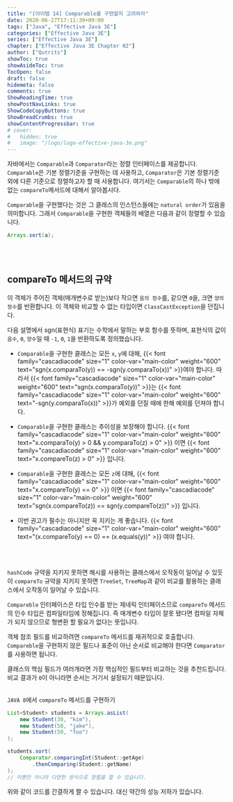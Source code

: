 ```yaml
---
title: "[아이템 14] Comparable를 구현할지 고려하라"
date: 2020-06-27T17:11:39+09:00
tags: ["Java", "Effective Java 3E"]
categories: ["Effective Java 3E"]
series: ["Effective Java 3E"]
chapter: ["Effective Java 3E Chapter 02"]
author: ["Qutrits"]
showToc: true
showAsideToc: true
TocOpen: false
draft: false
hidemeta: false
comments: true
ShowReadingTime: true
showPostNavLinks: true
ShowCodeCopyButtons: true
ShowBreadCrumbs: true
showContentProgressbar: true
# cover:
#   hidden: true
#   image: "/logo/logo-effective-java-3e.png"
---
```

자바에서는 `Comparable`과 `Comparator`라는 정렬 인터페이스를 제공합니다. `Comparable`은 기본 정렬기준을 구현하는 데 사용하고, `Comparator`은 기본 정렬기준 외에 다른 기준으로 정렬하고자 할 때 사용합니다. 여기서는 `Comparable`의 하나 밖에 없는 `compareTo`메서드에 대해서 알아봅시다.

`Comparable`을 구현했다는 것은 그 클래스의 인스턴스들에는 `natural order`가 있음을 의미합니다. 그래서 `Comparable`을 구현한 객체들의 배열은 다음과 같이 정렬할 수 있습니다.

```java
Arrays.sort(a);
```
<br>
<br>

## compareTo 메서드의 규약
이 객체가 주어진 객체(매개변수로 받는)보다 작으면 `음의 정수`를, 같으면 `0`을, 크면 `양의 정수`를 반환합니다. 이 객체와 비교할 수 없는 타입이면 `ClassCastException`을 던집니다.
   
다음 설명에서 sgn(표현식) 표기는 수학에서 말하는 부호 함수를 뜻하며, 표현식의 값이 `음수`, `0`, `양수`일 때 `-1`, `0`, `1`을 반환하도록 정의했습니다. 

- `Comparable`을 구현한 클래스는 모든 `x`, `y`에 대해,
{{< font family="cascadiacode" size="1" color-var="main-color" weight="600" text="sgn(x.comparaTo(y)) == -sgn(y.comparaTo(x))" >}}여야 합니다.
따라서 {{< font family="cascadiacode" size="1" color-var="main-color" weight="600" text="sgn(x.comparaTo(y))" >}}는 {{< font family="cascadiacode" size="1" color-var="main-color" weight="600" text="-sgn(y.comparaTo(x))" >}}가 예외를 던질 때에 한해 예외를 던져야 합니다.

- `Comparable`을 구현한 클래스는 추이성을 보장해야 합니다.
{{< font family="cascadiacode" size="1" color-var="main-color" weight="600" text="x.comparaTo(y) > 0 && y.comparaTo(z) > 0" >}} 이면 {{< font family="cascadiacode" size="1" color-var="main-color" weight="600" text="x.compareTo(z) > 0" >}} 입니다.

- `Comparable`을 구현한 클래스는 모든 `z`에 대해,
{{< font family="cascadiacode" size="1" color-var="main-color" weight="600" text="x.compareTo(y) == 0" >}} 이면 {{< font family="cascadiacode" size="1" color-var="main-color" weight="600" text="sgn(x.compareTo(z)) == sgn(y.compareTo(z))" >}} 입니다.

- 이번 권고가 필수는 아니지만 꼭 지키는 게 좋습니다.
{{< font family="cascadiacode" size="1" color-var="main-color" weight="600" text="(x.compareTo(y) == 0) == (x.equals(y))" >}} 여야 합니다.
<br>
<br>

`hashCode` 규약을 지키지 못하면 해시를 사용하는 클래스에서 오작동이 일어날 수 있듯이 `compareTo` 규약을 지키지 못하면 `TreeSet`, `TreeMap`과 같이 비교를 활용하는 클래스에서 오작동이 일어날 수 있습니다.

`Compareble` 인터페이스은 타입 인수를 받는 제네릭 인터페이스므로 `compareTo` 메서드의 인수 타입은 컴파일타임에 정해집니다. 즉 매개변수 타입이 잘못 됐다면 컴파일 자체가 되지 않으므로 형변환 할 필요가 없다는 뜻입니다.

객체 참조 필드를 비교하려면 `compareTo` 메서드를 재귀적으로 호출합니다. `Compareble`을 구현하지 않은 필드나 표준이 아닌 순서로 비교해야 한다면 `Comparator`를 사용하면 됩니다.

클래스의 핵심 필드가 여러개라면 가장 핵심적인 필드부터 비교하는 것을 추천드립니다. 비교 결과가 `0`이 아니라면 순서는 거기서 설정되기 때문입니다.
<br>
<br>

`JAVA 8`에서 `compareTo` 메서드를 구현하기

``` java
List<Student> students = Arrays.asList(
    new Student(30, "kim"),
    new Student(50, "jake"),
    new Student(50, "foo")
);

students.sort(
    Comparator.comparingInt(Student::getAge)
        .thenComparing(Student::getName)
);
// 이뿐만 아니라 다양한 방식으로 정렬을 할 수 있습니다.
```

위와 같이 코드를 간결하게 짤 수 있습니다. 대신 약간의 성능 저하가 있습니다. 



